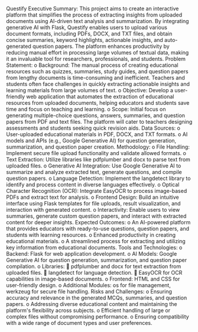 Questify
Executive Summary:
 This project aims to create an interactive platform that simplifies the process of extracting insights from uploaded documents using AI-driven text analysis and summarization. By integrating generative AI with Flask, Questify enables users to upload various document formats, including PDFs, DOCX, and TXT files, and obtain concise summaries, keyword highlights, actionable insights, and auto-generated question papers. The platform enhances productivity by reducing manual effort in processing large volumes of textual data, making it an invaluable tool for researchers, professionals, and students.
Problem Statement:
o	Background: The manual process of creating educational resources such as quizzes, summaries, study guides, and question papers from lengthy documents is time-consuming and inefficient. Teachers and students often face challenges in quickly extracting actionable insights and learning materials from large volumes of text.
o	Objective: Develop a user-friendly web application that automates the extraction of educational resources from uploaded documents, helping educators and students save time and focus on teaching and learning.
o	Scope: Initial focus on generating multiple-choice questions, answers, summaries, and question papers from PDF and text files. The platform will cater to teachers designing assessments and students seeking quick revision aids.
Data Sources:
o	User-uploaded educational materials in PDF, DOCX, and TXT formats.
o	AI models and APIs (e.g., Google Generative AI) for question generation, summarization, and question paper creation.
Methodology:
o	File Handling: Implement secure file upload functionality and validate allowed formats.
o	Text Extraction: Utilize libraries like pdfplumber and docx to parse text from uploaded files.
o	Generative AI Integration: Use Google Generative AI to summarize and analyze extracted text, generate questions, and compile question papers.
o	Language Detection: Implement the langdetect library to identify and process content in diverse languages effectively.
o	Optical Character Recognition (OCR): Integrate EasyOCR to process image-based PDFs and extract text for analysis.
o	Frontend Design: Build an intuitive interface using Flask templates for file uploads, result visualization, and interaction with generated content.
o	Interactivity: Enable users to view summaries, generate custom question papers, and interact with extracted content for deeper insights.
Expected Outcomes:
o	An AI-powered platform that provides educators with ready-to-use questions, question papers, and students with learning resources.
o	Enhanced productivity in creating educational materials.
o	A streamlined process for extracting and utilizing key information from educational documents.
Tools and Technologies:
o	Backend: Flask for web application development.
o	AI Models: Google Generative AI for question generation, summarization, and question paper compilation.
o	Libraries: 
	pdfplumber and docx for text extraction from uploaded files.
	langdetect for language detection.
	EasyOCR for OCR capabilities in image-based documents.
o	Frontend: HTML and CSS for user-friendly design.
o	Additional Modules: os for file management, werkzeug for secure file handling.
Risks and Challenges:
o	Ensuring accuracy and relevance in the generated MCQs, summaries, and question papers.
o	Addressing diverse educational content and maintaining the platform's flexibility across subjects.
o	Efficient handling of large or complex files without compromising performance.
o	Ensuring compatibility with a wide range of document types and user preferences.
